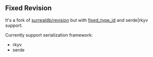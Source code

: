 ## Fixed Revision

It's a fork of [surrealdb/revision](https://github.com/surrealdb/revision) but with [fixed_type_id](https://github.com/c00t/fixed-type-id) and serde|rkyv support.

Currently support serialization framework:

- rkyv
- serde
